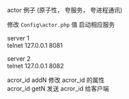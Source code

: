 
actor 例子 (原子性， 夸服务， 夸进程通讯)

修改 `Config\actor.php` 值 启动相应服务

server  1  
telnet 127.0.0.1 8081



server 2  
telnet 127.0.0.1 8082


acror_id addN 修改 acror_id 的属性  
acror_id getN 发送 acror_id 给客户端
